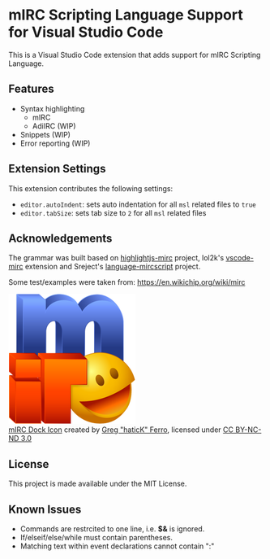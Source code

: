 # mIRC Scripting Language Support for Visual Studio Code

This is a Visual Studio Code extension that adds support for mIRC Scripting Language.

## Features

- Syntax highlighting
  - mIRC
  - AdiIRC (WIP)
- Snippets (WIP)
- Error reporting (WIP)

## Extension Settings

This extension contributes the following settings:

- `editor.autoIndent`: sets auto indentation for all `msl` related files to `true`
- `editor.tabSize`: sets tab size to `2` for all `msl` related files

## Acknowledgements

The grammar was built based on [highlightjs-mirc](https://github.com/highlightjs/highlightjs-mirc) project, lol2k's [vscode-mirc](https://github.com/lol2k/vscode-mirc) extension and Sreject's [language-mircscript](https://github.com/SReject/language-mircscript) project.

Some test/examples were taken from: <https://en.wikichip.org/wiki/mirc>

![mIRC Dock Icon](logo.png)  
[mIRC Dock Icon](https://www.deviantart.com/hatick/art/mIRC-Dock-Icon-69817801) created by [Greg "haticK" Ferro](https://www.deviantart.com/hatick), licensed under [CC BY-NC-ND 3.0](http://creativecommons.org/licenses/by-nc-nd/3.0/)

## License

This project is made available under the MIT License.

## Known Issues

- Commands are restrcited to one line, i.e. **\$&** is ignored.
- If/elseif/else/while must contain parentheses.
- Matching text within event declarations cannot contain ":"
